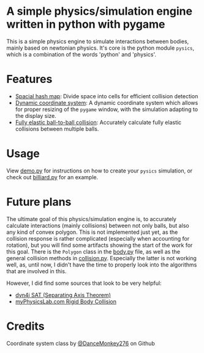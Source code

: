 # A simple physics/simulation engine written in python with pygame
This is a simple physics engine to simulate interactions between bodies, mainly based on newtonian physics. It's core is the python module `pysics`, which is a combination of the words 'python' and 'physics'.
# Features
- [Spacial hash map](pysics/hash_map.py): Divide space into cells for efficient collision detection
- [Dynamic coordinate system](pysics/coordinate_system.py): A dynamic coordinate system which allows for proper resizing of the `pygame` window, with the simulation adapting to the display size.
- [Fully elastic ball-to-ball collision](pysics/temp_ball_collision.py): Accurately calculate fully elastic collisions between multiple balls.
# Usage
View [demo.py](demo.py) for instructions on how to create your `pysics` simulation, or check out [billiard.py](billiard.py) for an example.
# Future plans
The ultimate goal of this physics/simulation engine is, to accurately calculate interactions (mainly collisions) between not only balls, but also any kind of convex polygon. This is not implemented just yet, as the collision response is rather complicated (especially when accounting for rotation), but you will find some artifacts showing the start of the work for this goal. There is the `Polygon` class in the [body.py](pysics/body.py) file, as well as the general collision methods in [collision.py](pysics/collision.py). Especially the latter is not working well, as, until now, I didn't have the time to properly look into the algorithms that are involved in this.

However, I did find some sources that look to be very helpful:
- [dyn4j SAT (Separating Axis Theorem)](https://dyn4j.org/2010/01/sat/)
- [myPhysicsLab.com Rigid Body Collision](https://www.myphysicslab.com/engine2D/collision-en.html)
# Credits
Coordinate system class by [@DanceMonkey276](https://github.com/DanceMonkey276/) on Github
